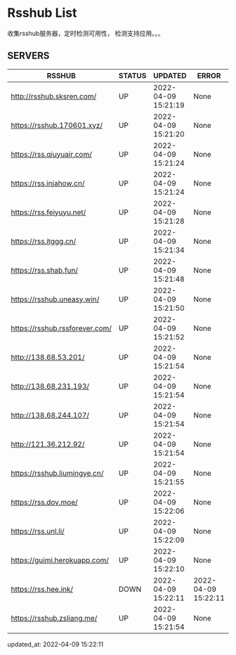 # Rsshub List

收集rsshub服务器，定时检测可用性， 检测支持应用。。。


## SERVERS

|  RSSHUB   | STATUS  | UPDATED  | ERROR  | TWITTER |  
|  ----  | ----  | ----  | ----  | ---- |  
| http://rsshub.sksren.com/ | UP | 2022-04-09 15:21:19 | None |OK|  
| https://rsshub.170601.xyz/ | UP | 2022-04-09 15:21:20 | None ||  
| https://rss.qiuyuair.com/ | UP | 2022-04-09 15:21:24 | None ||  
| https://rss.injahow.cn/ | UP | 2022-04-09 15:21:24 | None ||  
| https://rss.feiyuyu.net/ | UP | 2022-04-09 15:21:28 | None ||  
| https://rss.itggg.cn/ | UP | 2022-04-09 15:21:34 | None ||  
| https://rss.shab.fun/ | UP | 2022-04-09 15:21:48 | None |OK|  
| https://rsshub.uneasy.win/ | UP | 2022-04-09 15:21:50 | None |OK|  
| https://rsshub.rssforever.com/ | UP | 2022-04-09 15:21:52 | None |OK|  
| http://138.68.53.201/ | UP | 2022-04-09 15:21:54 | None ||  
| http://138.68.231.193/ | UP | 2022-04-09 15:21:54 | None ||  
| http://138.68.244.107/ | UP | 2022-04-09 15:21:54 | None ||  
| http://121.36.212.92/ | UP | 2022-04-09 15:21:54 | None ||  
| https://rsshub.liumingye.cn/ | UP | 2022-04-09 15:21:55 | None ||  
| https://rss.dov.moe/ | UP | 2022-04-09 15:22:06 | None |OK|  
| https://rss.unl.li/ | UP | 2022-04-09 15:22:09 | None ||  
| https://guimi.herokuapp.com/ | UP | 2022-04-09 15:22:10 | None ||  
| https://rss.hee.ink/ | DOWN | 2022-04-09 15:22:11 | 2022-04-09 15:22:11 |  
| https://rsshub.zsliang.me/ | UP | 2022-04-09 15:21:54 | None |OK|  
  

updated_at: 2022-04-09 15:22:11  
